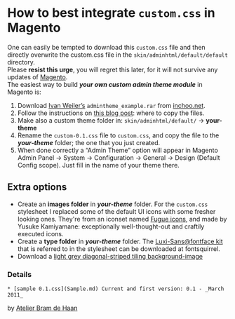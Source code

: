 # How to best integrate `custom.css` in Magento #
One can easily be tempted to download this `custom.css` file and then directly overwrite the custom.css file in the `skin/adminhtml/default/default` directory. <br />
Please **resist this urge**, you will regret this later, for it will not survive any updates of [Magento](http://www.magentocommerce.com/wiki/). <br />
The easiest way to build **_your own custom admin theme module_** in Magento is:
  1. Download [Ivan Weiler’s](http://inchoo.net/author/weiler/)  `admintheme_example.rar` from [inchoo.net](http://inchoo.net/ecommerce/magento/custom-admin-theme-in-magento/).
  1. Follow the instructions on [this blog post](http://inchoo.net/ecommerce/magento/custom-admin-theme-in-magento/): where to copy the files.
  1. Make also a custom theme folder in: `skin/adminhtml/default/`  -> **your-theme**
  1. Rename the `custom-0.1.css` file to `custom.css`, and copy the file to the **_your-theme_** folder; the one that you just created.
  1. When done correctly a “Admin Theme” option will appear in Magento Admin Panel -> System -> Configuration -> General -> Design (Default Config scope). Just fill in the name of your theme there.
## Extra options ##
  * Create an **images folder** in **_your-theme_** folder. For the `custom.css` stylesheet I replaced some of the default UI icons with some fresher looking ones. They're from an iconset named [Fugue icons](http://p.yusukekamiyamane.com/), and made by Yusuke Kamiyamane: exceptionally well-thought-out and craftily executed icons.
  * Create a **type folder** in **_your-theme_** folder. The [Luxi-Sans@fontface kit](http://www.fontsquirrel.com/fonts/Luxi-Sans) that is referred to in the stylesheet can be downloaded at fontsquirrel.
  * Download a [light grey diagonal-striped tiling background-image](http://code.google.com/p/custom-css-for-readability/downloads/list)
### Details ###
    * [sample 0.1.css](Sample.md) Current and first version: 0.1 - _March 2011_
by [Atelier Bram de Haan](http://www.atelierbramdehaan.nl/)